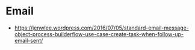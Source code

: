 # Email

* https://jenwlee.wordpress.com/2016/07/05/standard-email-message-object-process-builderflow-use-case-create-task-when-follow-up-email-sent/
